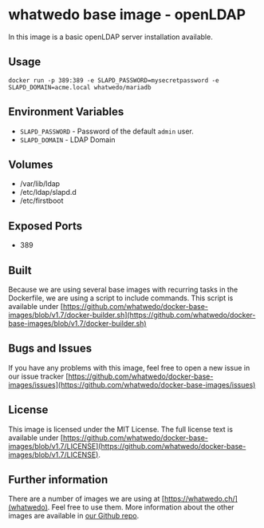 # whatwedo base image - openLDAP

In this image is a basic openLDAP server installation available.


## Usage

```
docker run -p 389:389 -e SLAPD_PASSWORD=mysecretpassword -e SLAPD_DOMAIN=acme.local whatwedo/mariadb
```


## Environment Variables

* `SLAPD_PASSWORD` - Password of the default `admin` user.
* `SLAPD_DOMAIN` - LDAP Domain


## Volumes

* /var/lib/ldap
* /etc/ldap/slapd.d
* /etc/firstboot


## Exposed Ports

* 389


## Built

Because we are using several base images with recurring tasks in the Dockerfile, we are using a script to include commands. This script is available under [https://github.com/whatwedo/docker-base-images/blob/v1.7/docker-builder.sh](https://github.com/whatwedo/docker-base-images/blob/v1.7/docker-builder.sh)


## Bugs and Issues

If you have any problems with this image, feel free to open a new issue in our issue tracker [https://github.com/whatwedo/docker-base-images/issues](https://github.com/whatwedo/docker-base-images/issues)


## License

This image is licensed under the MIT License. The full license text is available under [https://github.com/whatwedo/docker-base-images/blob/v1.7/LICENSE](https://github.com/whatwedo/docker-base-images/blob/v1.7/LICENSE).


## Further information

There are a number of images we are using at [https://whatwedo.ch/](whatwedo). Feel free to use them. More information about the other images are available in [our Github repo](https://github.com/whatwedo/docker-base-images).

